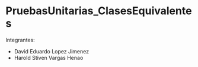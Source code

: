 # PruebasUnitarias_ClasesEquivalentes

Integrantes:
- David Eduardo Lopez Jimenez
- Harold Stiven Vargas Henao
 
